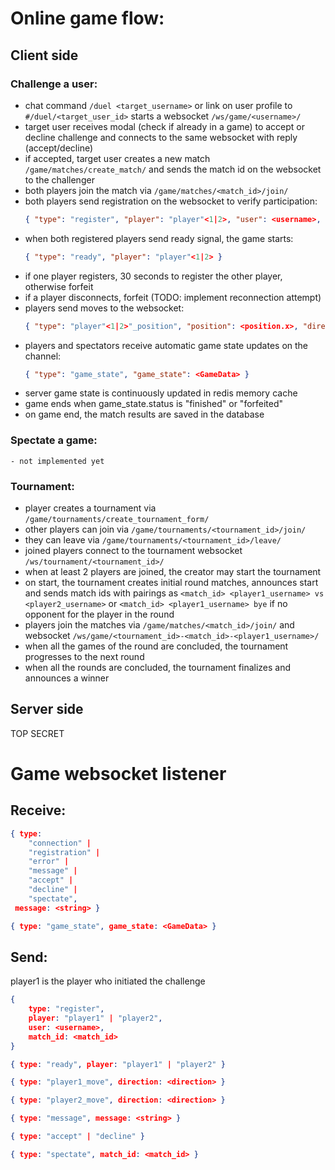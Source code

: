 
# Online game flow:

## Client side
### Challenge a user:
- chat command `/duel <target_username>`
	or link on user profile to `#/duel/<target_user_id>`
	starts a websocket `/ws/game/<username>/`
- target user receives modal (check if already in a game) to accept or decline challenge
	and connects to the same websocket with reply (accept/decline)
- if accepted, target user creates a new match `/game/matches/create_match/`
	and sends the match id on the websocket to the challenger
- both players join the match via `/game/matches/<match_id>/join/`
- both players send registration on the websocket to verify participation:
	```json
	{ "type": "register", "player": "player"<1|2>, "user": <username>, "match_id": <match_id> }
	```
- when both registered players send ready signal, the game starts:
	```json
	{ "type": "ready", "player": "player"<1|2> }
	```
- if one player registers, 30 seconds to register the other player, otherwise forfeit
- if a player disconnects, forfeit (TODO: implement reconnection attempt)
- players send moves to the websocket:
	```json
	{ "type": "player"<1|2>"_position", "position": <position.x>, "direction": <direction> }
	```
- players and spectators receive automatic game state updates on the channel:
	```json
	{ "type": "game_state", "game_state": <GameData> }
	```
- server game state is continuously updated in redis memory cache
- game ends when game_state.status is "finished" or "forfeited"
- on game end, the match results are saved in the database

### Spectate a game:
	- not implemented yet

### Tournament:
- player creates a tournament via `/game/tournaments/create_tournament_form/`
- other players can join via `/game/tournaments/<tournament_id>/join/`
- they can leave via `/game/tournaments/<tournament_id>/leave/`
- joined players connect to the tournament websocket `/ws/tournament/<tournament_id>/`
- when at least 2 players are joined, the creator may start the tournament
- on start, the tournament creates initial round matches, announces start and sends match ids with pairings as `<match_id> <player1_username> vs <player2_username>` or `<match_id> <player1_username> bye` if no opponent for the player in the round
- players join the matches via `/game/matches/<match_id>/join/`
  and websocket `/ws/game/<tournament_id>-<match_id>-<player1_username>/`
- when all the games of the round are concluded, the tournament progresses to the next round
- when all the rounds are concluded, the tournament finalizes and announces a winner

## Server side
TOP SECRET

# Game websocket listener

## Receive:

```json
{ type:
	"connection" |
	"registration" |
	"error" |
	"message" |
	"accept" |
	"decline" |
	"spectate",
 message: <string> }
```
```json
{ type: "game_state", game_state: <GameData> }
```

## Send:

player1 is the player who initiated the challenge

```json
{
	type: "register",
	player: "player1" | "player2",
	user: <username>,
	match_id: <match_id>
}
```
```json
{ type: "ready", player: "player1" | "player2" }
```
```json
{ type: "player1_move", direction: <direction> }
```
```json
{ type: "player2_move", direction: <direction> }
```
```json
{ type: "message", message: <string> }
```
```json
{ type: "accept" | "decline" }
```
```json
{ type: "spectate", match_id: <match_id> }
```
